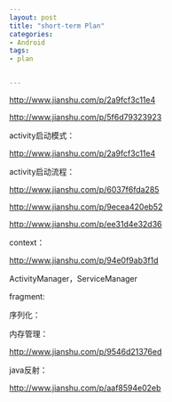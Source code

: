```yaml
---
layout: post
title: "short-term Plan"
categories:
- Android
tags:
- plan


---
```



http://www.jianshu.com/p/2a9fcf3c11e4

http://www.jianshu.com/p/5f6d79323923

 

activity启动模式：

http://www.jianshu.com/p/2a9fcf3c11e4

 

activity启动流程：

http://www.jianshu.com/p/6037f6fda285

http://www.jianshu.com/p/9ecea420eb52

http://www.jianshu.com/p/ee31d4e32d36

 

context：

http://www.jianshu.com/p/94e0f9ab3f1d

 

ActivityManager，ServiceManager

 

fragment:

 

序列化：

 

内存管理：

http://www.jianshu.com/p/9546d21376ed

 

java反射：

http://www.jianshu.com/p/aaf8594e02eb